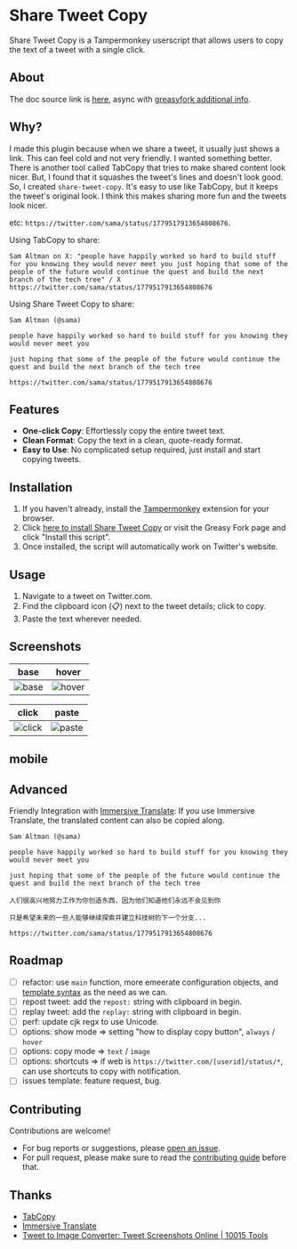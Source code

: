 # Share Tweet Copy

Share Tweet Copy is a Tampermonkey userscript that allows users to copy the text of a tweet with a single click.


## About

The doc source link is [here](https://github.com/screw-hand/tampermonkey-user.js/blob/main/share-tweet-copy/README.md),
async with [greasyfork additional info](https://greasyfork.org/en/scripts/482936-share-tweet-copy#additional-info).

## Why?

I made this plugin because when we share a tweet, it usually just shows a link. This can feel cold and not very friendly. I wanted something better.
There is another tool called TabCopy that tries to make shared content look nicer. But, I found that it squashes the tweet's lines and doesn't look good.
So, I created `share-tweet-copy`. It's easy to use like TabCopy, but it keeps the tweet's original look. I think this makes sharing more fun and the tweets look nicer.


etc: `https://twitter.com/sama/status/1779517913654808676`.

Using TabCopy to share:
```
Sam Altman on X: "people have happily worked so hard to build stuff for you knowing they would never meet you just hoping that some of the people of the future would continue the quest and build the next branch of the tech tree" / X
https://twitter.com/sama/status/1779517913654808676
```

Using Share Tweet Copy to share:

```
Sam Altman (@sama)

people have happily worked so hard to build stuff for you knowing they would never meet you

just hoping that some of the people of the future would continue the quest and build the next branch of the tech tree

https://twitter.com/sama/status/1779517913654808676
```

## Features
- **One-click Copy**: Effortlessly copy the entire tweet text.
- **Clean Format**: Copy the text in a clean, quote-ready format.
- **Easy to Use**: No complicated setup required, just install and start copying tweets.

## Installation
1. If you haven't already, install the [Tampermonkey](https://www.tampermonkey.net/) extension for your browser.
2. Click [here to install Share Tweet Copy](https://greasyfork.org/scripts/482936-share-tweet-copy) or visit the Greasy Fork page and click "Install this script".
3. Once installed, the script will automatically work on Twitter's website.

## Usage
1. Navigate to a tweet on Twitter.com.
2. Find the clipboard icon (📋) next to the tweet details; click to copy.
3. Paste the text wherever needed.

## Screenshots
|base|hover|
|---|---|
|![base](https://raw.githubusercontent.com/screw-hand/tampermonkey-user.js/main/share-tweet-copy/docs/imgs/1-base.png)|![hover](https://raw.githubusercontent.com/screw-hand/tampermonkey-user.js/main/share-tweet-copy/docs/imgs/2-hover.png)|

|click|paste|
|---|---|
|![click](https://raw.githubusercontent.com/screw-hand/tampermonkey-user.js/main/share-tweet-copy/docs/imgs/3-click.png)|![paste](https://raw.githubusercontent.com/screw-hand/tampermonkey-user.js/main/share-tweet-copy/docs/imgs/4-paste.png)|


## mobile



## Advanced

Friendly Integration with [Immersive Translate](https://immersivetranslate.com/): If you use Immersive Translate, the translated content can also be copied along.

```
Sam Altman (@sama)

people have happily worked so hard to build stuff for you knowing they would never meet you

just hoping that some of the people of the future would continue the quest and build the next branch of the tech tree

人们很高兴地努力工作为你创造东西，因为他们知道他们永远不会见到你

只是希望未来的一些人能够继续探索并建立科技树的下一个分支...

https://twitter.com/sama/status/1779517913654808676
```

## Roadmap
- [ ] refactor: use `main` function, more emeerate configuration objects, and [template syntax](https://www.tampermonkey.net/documentation.php) as the need as we can.
- [ ] repost tweet: add the `repost:` string with clipboard in begin. 
- [ ] replay tweet: add the `replay:` string with clipboard in begin. 
- [ ] perf: update cjk regx to use Unicode.
- [ ] options: show mode => setting "how to display copy button", `always` / `hover`
- [ ] options: copy mode => `text` / `image`
- [ ] options: shortcuts => if web is `https://twitter.com/[userid]/status/*`, can use shortcuts to copy with notification.
- [ ] issues template: feature request, bug.

## Contributing
Contributions are welcome! 
- For bug reports or suggestions, please [open an issue](https://github.com/screw-hand/tampermonkey-user.js/issues/new).
- For pull request, please make sure to read the [contributing guide](https://github.com/screw-hand/tampermonkey-user.js/blob/main/share-tweet-copy/CONTRIBUTING.md) before that.

## Thanks

- [TabCopy](https://tabcopy.com)
- [Immersive Translate](https://immersivetranslate.com/)
- [Tweet to Image Converter: Tweet Screenshots Online | 10015 Tools](https://10015.io/tools/tweet-to-image-converter)

